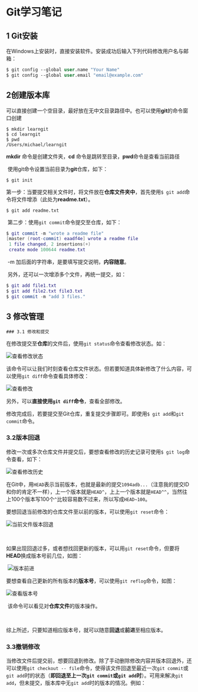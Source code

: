 # Git学习笔记

## 1 Git安装

​	在Windows上安装时，直接安装软件。安装成功后输入下列代码修改用户名与邮箱：

```lisp
$ git config --global user.name "Your Name"
$ git config --global user.email "email@example.com"
```

## 2创建版本库

​	可以直接创建一个空目录，最好放在无中文目录路径中。也可以使用**git**的命令窗口创建

```
$ mkdir learngit
$ cd learngit
$ pwd
/Users/michael/learngit
```

**mkdir** 命令是创建文件夹，**cd** 命令是跳转至目录，**pwd**命令是查看当前路径

​	使用git命令设置当前目录为**git**仓库，如下：

```
$ git init
```

​	第一步：当要提交相关文件时，将文件放在**仓库文件夹中**，首先使用```$ git add```命令将文件增添（此处为**readme.txt**）。

```$ git add readme.txt```

​	第二步：使用```git commit```命令提交至仓库，如下：

```lua
$ git commit -m "wrote a readme file"
[master (root-commit) eaadf4e] wrote a readme file
 1 file changed, 2 insertions(+)
 create mode 100644 readme.txt
```

​	-m 加后面的字符串，是要填写提交说明，**内容随意**。

​	另外，还可以一次增添多个文件，再统一提交，如：

```lua
$ git add file1.txt
$ git add file2.txt file3.txt
$ git commit -m "add 3 files."
```

## 3 修改管理

	### 3.1 修改和提交

​	在修改提交至**仓库**的文件后，使用```git status```命令查看修改状态。如：

![查看修改状态](https://ae01.alicdn.com/kf/H88c2839376d6423e8a9f590b7ab3c7adt.png)

​	该命令可以让我们时刻查看仓库文件状态。但若要知道具体新修改了什么内容，可以使用```git diff```命令查看具体修改：

![查看修改](https://ae01.alicdn.com/kf/H046faf9a34994123a9d2ceac050c18f13.png)

​	另外，可以**直接使用```git diff```命令**，查看全部修改。

​	修改完成后，若要提交至Git仓库，重复提交步骤即可。即使用```$ git add```和```git commit```命令。

### 3.2版本回退

​	修改一次或多次仓库文件并提交后，要想查看修改的历史记录可使用```$ git log```命令查看，如下：

![查看修改历史](https://ae01.alicdn.com/kf/Hc37499f6ceb64ff99bcef7d9d7edf3d5t.png)



​	在Git中，用`HEAD`表示当前版本，也就是最新的提交`1094adb...`（注意我的提交ID和你的肯定不一样），上一个版本就是`HEAD^`，上上一个版本就是`HEAD^^`，当然往上100个版本写100个`^`比较容易数不过来，所以写成`HEAD~100`。

​	要想回退当前修改的仓库文件至以前的版本，可以使用`git reset`命令：

![当前文件版本回退](https://ae01.alicdn.com/kf/H8442fcdcc98a4463bcea3529b247e18aT.png)

​	

​	如果出现回退过多，或者想找回更新的版本，可以用`git reset`命令，但要将**HEAD**换成版本号前几位，如图：

​							![版本前进](https://ae01.alicdn.com/kf/H2e385ef8890a4db193104fc67264bbceH.png)



​	要想查看自己更新的所有版本的**版本号**，可以使用`git reflog`命令，如图：

![查看版本号](C:\Users\32838\AppData\Roaming\Typora\typora-user-images\image-20200216195129757.png)

​	该命令可以看见对**仓库文件**的版本操作。

​	

​	综上所述，只要知道相应版本号，就可以随意**回退**或**前进**至相应版本。

### 3.3撤销修改

​	当修改文件后提交前，想要回退到修改。除了手动删除修改内容并版本回退外，还可以使用`git checkout -- file`命令，使得该文件回退至最近一次`git commit`或`git add`时的状态（**即回退至上一次`git commit`或`git add`时**）。可用来解决`git add`，但未提交，版本库中无`git add`时的版本的情况。例如：





